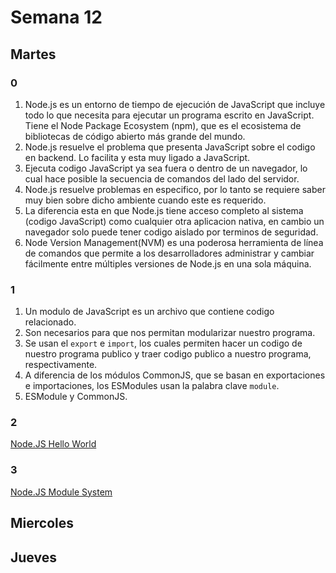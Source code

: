 # Semana 12
## Martes
### 0
1. Node.js es un entorno de tiempo de ejecución de JavaScript que incluye todo lo que necesita para ejecutar un programa escrito en JavaScript. Tiene el Node Package Ecosystem (npm), que es el ecosistema de bibliotecas de código abierto más grande del mundo.
2. Node.js resuelve el problema que presenta JavaScript sobre el codigo en backend. Lo facilita y esta muy ligado a JavaScript.
3. Ejecuta codigo JavaScript ya sea fuera o dentro de un navegador, lo cual hace posible la secuencia de comandos del lado del servidor.
4. Node.js resuelve problemas en especifico, por lo tanto se requiere saber muy bien sobre dicho ambiente cuando este es requerido.
5. La diferencia esta en que Node.js tiene acceso completo al sistema (codigo JavaScript) como cualquier otra aplicacion nativa, en cambio un navegador solo puede tener codigo aislado por terminos de seguridad.
6. Node Version Management(NVM)  es una poderosa herramienta de línea de comandos que permite a los desarrolladores administrar y cambiar fácilmente entre múltiples versiones de Node.js en una sola máquina.
### 1
1. Un modulo de JavaScript es un archivo que contiene codigo relacionado.
2. Son necesarios para que nos permitan modularizar nuestro programa.
3. Se usan el ```export``` e ```import```, los cuales permiten hacer un codigo de nuestro programa publico y traer codigo publico a nuestro programa, respectivamente.
4. A diferencia de los módulos CommonJS, que se basan en exportaciones e importaciones, los ESModules usan la palabra clave ```module```.
5. ESModule y CommonJS.
### 2
[Node.JS Hello World](/ejercicios/Hello_World_JS.md) <br>
### 3
[Node.JS Module System](/ejercicios/ModuleSystem.md) <br>
## Miercoles

## Jueves
